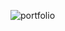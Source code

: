 

![portfolio](https://user-images.githubusercontent.com/32956217/210257764-ea2ad090-71e6-4da5-835e-77a46cce2d6e.PNG)



